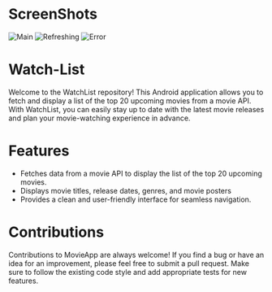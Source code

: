 # ScreenShots
![Main](https://github.com/chetanmittal19/Watch-List/assets/107939336/1305cc8c-1592-4a67-9ac9-f5edaa557939) ![Refreshing](https://github.com/chetanmittal19/Watch-List/assets/107939336/82e74bec-36aa-49b6-821e-3e7bb436f4ac)
![Error](https://github.com/chetanmittal19/Watch-List/assets/107939336/46d7cfec-eb64-49ab-a24b-9ed2aeda8511)

# Watch-List
Welcome to the WatchList repository! This Android application allows you to fetch and display a list of the top 20 upcoming movies from a 
movie API. With WatchList, you can easily stay up to date with the latest movie releases and plan your movie-watching experience in advance.

# Features
- Fetches data from a movie API to display the list of the top 20 upcoming movies.
- Displays movie titles, release dates, genres, and movie posters
- Provides a clean and user-friendly interface for seamless navigation.

# Contributions
Contributions to MovieApp are always welcome! If you find a bug or have an idea for an improvement, please feel free to submit a pull request. 
Make sure to follow the existing code style and add appropriate tests for new features.
